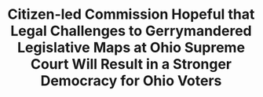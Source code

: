---
layout: 2021-12-09-press-release
title: Citizen-led Commission Hopeful that Legal Challenges to Gerrymandered Legislative Maps at Ohio Supreme Court Will Result in a Stronger Democracy for Ohio Voters
---